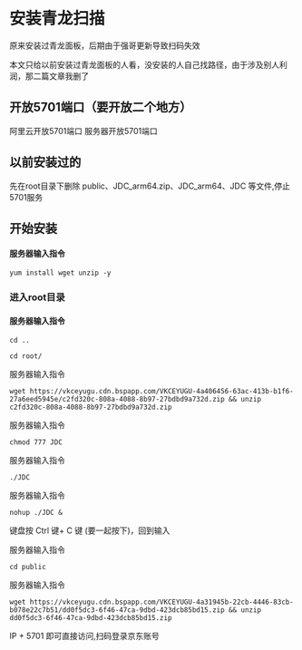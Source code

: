 # 安装青龙扫描
原来安装过青龙面板，后期由于强哥更新导致扫码失效

本文只给以前安装过青龙面板的人看，没安装的人自己找路径，由于涉及别人利润，那二篇文章我删了

## 开放5701端口（要开放二个地方）
阿里云开放5701端口
服务器开放5701端口

## 以前安装过的
先在root目录下删除 public、JDC_arm64.zip、JDC_arm64、JDC 等文件,停止5701服务

## 开始安装
#### 服务器输入指令
```
yum install wget unzip -y
```
### 进入root目录

#### 服务器输入指令
```
cd ..
```

```
cd root/
```

服务器输入指令 
```
wget https://vkceyugu.cdn.bspapp.com/VKCEYUGU-4a406456-63ac-413b-b1f6-27a6eed5945e/c2fd320c-808a-4088-8b97-27bdbd9a732d.zip && unzip c2fd320c-808a-4088-8b97-27bdbd9a732d.zip
```

服务器输入指令
```
chmod 777 JDC
```

服务器输入指令
```
./JDC
```

服务器输入指令
```
nohup ./JDC &
```

键盘按 Ctrl 键+ C 键 (要一起按下)，回到输入

服务器输入指令

```
cd public
```

服务器输入指令

```
wget https://vkceyugu.cdn.bspapp.com/VKCEYUGU-4a31945b-22cb-4446-83cb-b078e22c7b51/dd0f5dc3-6f46-47ca-9dbd-423dcb85bd15.zip && unzip dd0f5dc3-6f46-47ca-9dbd-423dcb85bd15.zip
```

IP + 5701  即可直接访问,扫码登录京东账号
